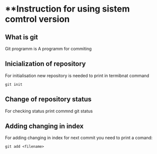 # **Instruction for using sistem comtrol version

## What is git

Git programm is 
A programm for commiting

## Inicialization of repository

For initialisation new repository  is needed to print in termibnat command

    git init
## Change of repository status
For checking status print commnd
    git status

## Adding changing in index

For adding changing in index for next commit you need to print a comand:    

    git add <filename>